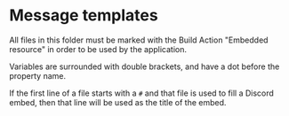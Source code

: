 ﻿# Message templates
All files in this folder must be marked with the Build Action "Embedded resource" in order to be used by the application.

Variables are surrounded with double brackets, and have a dot before the property name.

If the first line of a file starts with a `#` and that file is used to fill a Discord embed, then that line will be used as the title
of the embed.

